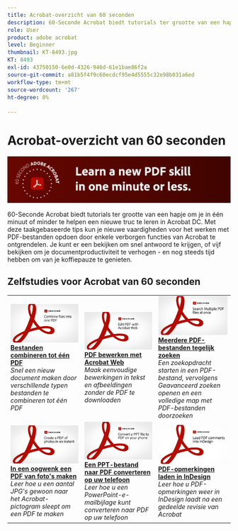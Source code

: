 ```yaml
---
title: Acrobat-overzicht van 60 seconden
description: 60-Seconde Acrobat biedt tutorials ter grootte van een hapje om je in één minuut of minder te helpen een nieuwe truc te leren in Acrobat DC
role: User
product: adobe acrobat
level: Beginner
thumbnail: KT-8493.jpg
KT: 8493
exl-id: 43750150-6e0d-4326-946d-61e1bae86f2a
source-git-commit: a81b5f4f9c60ecdcf95e4d5555c32e98b031a6ed
workflow-type: tm+mt
source-wordcount: '267'
ht-degree: 0%

---
```


# Acrobat-overzicht van 60 seconden

![Acrobat-afbeelding van 60 seconden](../assets/Hero-60sec.png)

60-Seconde Acrobat biedt tutorials ter grootte van een hapje om je in één minuut of minder te helpen een nieuwe truc te leren in Acrobat DC. Met deze taakgebaseerde tips kun je nieuwe vaardigheden voor het werken met PDF-bestanden opdoen door enkele verborgen functies van Acrobat te ontgrendelen. Je kunt er een bekijken om snel antwoord te krijgen, of vijf bekijken om je documentproductiviteit te verhogen - en nog steeds tijd hebben om van je koffiepauze te genieten.

## Zelfstudies voor Acrobat van 60 seconden

<table style="table-layout:fixed">
<tr>
  <td>
    <a href="combine-to-one-pdf.md">
      <img alt="Bestanden combineren tot één PDF" src="../assets/60sec_Combine_1280.jpg" />
    </a>
    <div>
    <a href="combine-to-one-pdf.md"><strong>Bestanden combineren tot één PDF</strong></a>
    </div>
    <em>Snel een nieuw document maken door verschillende typen bestanden te combineren tot één PDF</em>
    <br>
  </td>
  <td>
    <a href="edit.md">
      <img alt="PDF bewerken met Acrobat Web" src="../assets/60sec_Edit_1280.jpg" />
    </a>
    <div>
    <a href="edit.md"><strong>PDF bewerken met Acrobat Web</strong></a>
    </div>
    <em>Maak eenvoudige bewerkingen in tekst en afbeeldingen zonder de PDF te downloaden</em>
    <br>
  </td>
  <td>
    <a href="search.md">
      <img alt="Meerdere PDF-bestanden tegelijk zoeken" src="../assets/60sec_Search_1280.jpg" />
    </a>
    <div>
     <a href="search.md"><strong>Meerdere PDF-bestanden tegelijk zoeken</strong></a>
    </div>
    <em>Een zoekopdracht starten in een PDF-bestand, vervolgens Geavanceerd zoeken openen en een volledige map met PDF-bestanden doorzoeken</em>
    <br>
  </td>
</tr>
<tr>
  <td>
    <a href="photo.md">
      <img alt="In een oogwenk een PDF van foto's maken" src="../assets/60sec_Photo_1280.jpg" />
    </a>
    <div>
    <a href="photo.md"><strong>In een oogwenk een PDF van foto's maken</strong></a>
    </div>
    <em>Leer hoe u een aantal JPG's gewoon naar het Acrobat-pictogram sleept om een PDF te maken</em>
    <br>
  </td>
  <td>
    <a href="phone.md">
      <img alt="Een PPT-bestand naar PDF converteren op uw telefoon" src="../assets/60sec_Phone_1280.jpg" />
    </a>
    <div>
    <a href="phone.md"><strong>Een PPT-bestand naar PDF converteren op uw telefoon</strong></a>
    </div>
    <em>Leer hoe u een PowerPoint-e-mailbijlage kunt converteren naar PDF op uw telefoon</em>
    <br>
  </td>  
 <td>
    <a href="indesign.md">
      <img alt="PDF-opmerkingen laden in InDesign" src="../assets/60sec_InDesign_1280.jpg" />
    </a>
    <div>
    <a href="indesign.md"><strong>PDF-opmerkingen laden in InDesign</strong></a>
    </div>
    <em>Leer hoe u PDF-opmerkingen weer in InDesign laadt na een gedeelde revisie van Acrobat</em>
    <br>
  </td>  
</tr>
</table>